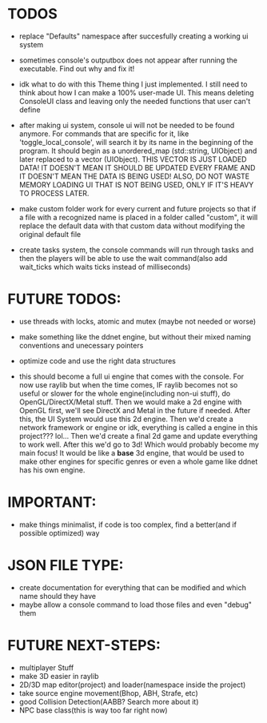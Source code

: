 # TODOS
- replace "Defaults" namespace after succesfully creating a working ui system

- sometimes console's outputbox does not appear after running the executable. Find out why and fix it!

- idk what to do with this Theme thing I just implemented. I still need to think about how I can make a 100% user-made UI. This means deleting ConsoleUI class and leaving only the needed functions that user can't define

- after making ui system, console ui will not be needed to be found anymore. For commands that are specific for it, like 'toggle_local_console', will search it by its name in the beginning of the program. It should begin as a unordered_map (std::string, UIObject) and later replaced to a vector (UIObject). THIS VECTOR IS JUST LOADED DATA! IT DOESN'T MEAN IT SHOULD BE UPDATED EVERY FRAME AND IT DOESN'T MEAN THE DATA IS BEING USED! ALSO, DO NOT WASTE MEMORY LOADING UI THAT IS NOT BEING USED, ONLY IF IT'S HEAVY TO PROCESS LATER.

- make custom folder work for every current and future projects so that if a file with a recognized name is placed in a folder called "custom", it will replace the default data with that custom data without modifying the original default file

- create tasks system, the console commands will run through tasks and then the players will be able to use the wait command(also add wait_ticks which waits ticks instead of milliseconds)

# FUTURE TODOS:
- use threads with locks, atomic and mutex (maybe not needed or worse)
- make something like the ddnet engine, but without their mixed naming conventions and unecessary pointers
- optimize code and use the right data structures

- this should become a full ui engine that comes with the console. For now use raylib but when the time comes, IF raylib becomes not so useful or slower for the whole engine(including non-ui stuff), do OpenGL/DirectX/Metal stuff. Then we would make a 2d engine with OpenGL first, we'll see DirectX and Metal in the future if needed. After this, the UI System would use this 2d engine. Then we'd create a network framework or engine or idk, everything is called a engine in this project??? lol... Then we'd create a final 2d game and update everything to work well. After this we'd go to 3d! Which would probably become my main focus! It would be like a **base** 3d engine, that would be used to make other engines for specific genres or even a whole game like ddnet has his own engine.

# IMPORTANT:
- make things minimalist, if code is too complex, find a better(and if possible optimized) way

# JSON FILE TYPE:
- create documentation for everything that can be modified and which name should they have
- maybe allow a console command to load those files and even "debug" them

# FUTURE NEXT-STEPS:
- multiplayer Stuff
- make 3D easier in raylib
- 2D/3D map editor(project) and loader(namespace inside the project)
- take source engine movement(Bhop, ABH, Strafe, etc)
- good Collision Detection(AABB? Search more about it)
- NPC base class(this is way too far right now)
